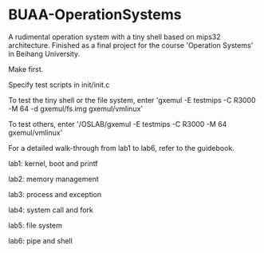 # BUAA-OperationSystems
A rudimental operation system with a tiny shell based on mips32 architecture.
Finished as a final project for the course 'Operation Systems' in Beihang University.

Make first. 


Specify test scripts in init/init.c


To test the tiny shell or the file system, enter 'gxemul -E testmips -C R3000 -M 64 -d gxemul/fs.img gxemul/vmlinux'


To test others, enter '/OSLAB/gxemul -E testmips -C R3000 -M 64 gxemul/vmlinux'


For a detailed walk-through from lab1 to lab6, refer to the guidebook.


lab1: kernel, boot and printf


lab2: memory management


lab3: process and exception


lab4: system call and fork


lab5: file system


lab6: pipe and shell
